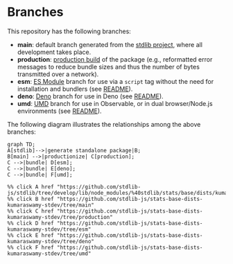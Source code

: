 <!--

@license Apache-2.0

Copyright (c) 2022 The Stdlib Authors.

Licensed under the Apache License, Version 2.0 (the "License");
you may not use this file except in compliance with the License.
You may obtain a copy of the License at

    http://www.apache.org/licenses/LICENSE-2.0

Unless required by applicable law or agreed to in writing, software
distributed under the License is distributed on an "AS IS" BASIS,
WITHOUT WARRANTIES OR CONDITIONS OF ANY KIND, either express or implied.
See the License for the specific language governing permissions and
limitations under the License.

-->

# Branches

This repository has the following branches:

-   **main**: default branch generated from the [stdlib project][stdlib-url], where all development takes place.
-   **production**: [production build][production-url] of the package (e.g., reformatted error messages to reduce bundle sizes and thus the number of bytes transmitted over a network).
-   **esm**: [ES Module][esm-url] branch for use via a `script` tag without the need for installation and bundlers (see [README][esm-readme]).
-   **deno**: [Deno][deno-url] branch for use in Deno (see [README][deno-readme]).
-   **umd**: [UMD][umd-url] branch for use in Observable, or in dual browser/Node.js environments (see [README][umd-readme]).

The following diagram illustrates the relationships among the above branches:

```mermaid
graph TD;
A[stdlib]-->|generate standalone package|B;
B[main] -->|productionize| C[production];
C -->|bundle| D[esm];
C -->|bundle| E[deno];
C -->|bundle| F[umd];

%% click A href "https://github.com/stdlib-js/stdlib/tree/develop/lib/node_modules/%40stdlib/stats/base/dists/kumaraswamy/stdev"
%% click B href "https://github.com/stdlib-js/stats-base-dists-kumaraswamy-stdev/tree/main"
%% click C href "https://github.com/stdlib-js/stats-base-dists-kumaraswamy-stdev/tree/production"
%% click D href "https://github.com/stdlib-js/stats-base-dists-kumaraswamy-stdev/tree/esm"
%% click E href "https://github.com/stdlib-js/stats-base-dists-kumaraswamy-stdev/tree/deno"
%% click F href "https://github.com/stdlib-js/stats-base-dists-kumaraswamy-stdev/tree/umd"
```

[stdlib-url]: https://github.com/stdlib-js/stdlib/tree/develop/lib/node_modules/%40stdlib/stats/base/dists/kumaraswamy/stdev
[production-url]: https://github.com/stdlib-js/stats-base-dists-kumaraswamy-stdev/tree/production
[deno-url]: https://github.com/stdlib-js/stats-base-dists-kumaraswamy-stdev/tree/deno
[deno-readme]: https://github.com/stdlib-js/stats-base-dists-kumaraswamy-stdev/blob/deno/README.md
[umd-url]: https://github.com/stdlib-js/stats-base-dists-kumaraswamy-stdev/tree/umd
[umd-readme]: https://github.com/stdlib-js/stats-base-dists-kumaraswamy-stdev/blob/umd/README.md
[esm-url]: https://github.com/stdlib-js/stats-base-dists-kumaraswamy-stdev/tree/esm
[esm-readme]: https://github.com/stdlib-js/stats-base-dists-kumaraswamy-stdev/blob/esm/README.md